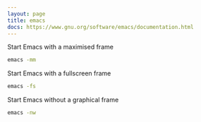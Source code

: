 ```yaml
---
layout: page
title: emacs
docs: https://www.gnu.org/software/emacs/documentation.html
---
```

Start Emacs with a maximised frame
```bash
emacs -mm
```
Start Emacs with a fullscreen frame
```bash
emacs -fs
```
Start Emacs without a graphical frame
```bash
emacs -nw
```
